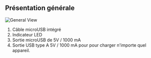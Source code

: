 ## Présentation générale

![General View](http://static.energysistem.com/images/manuals/42252/55d33dfb68f59.jpg)

1.	Câble microUSB intégré
2.	Indicateur LED
3.	Sortie microUSB de 5V / 1000 mA
4.	Sortie USB type A 5V / 1000 mA pour pour charger n'importe quel appareil.
 



